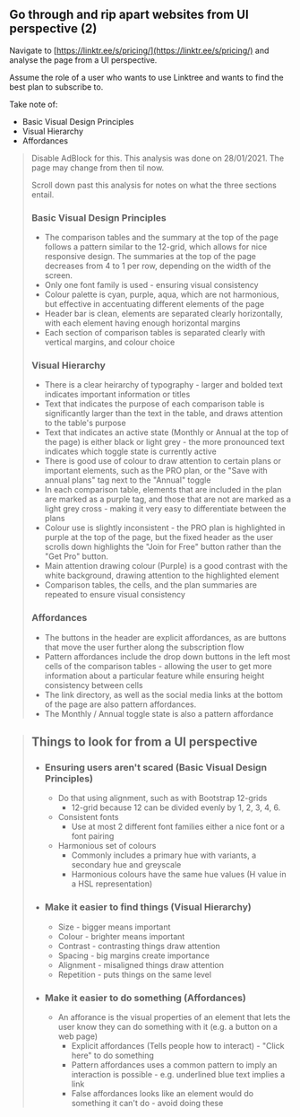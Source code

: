 ## Go through and rip apart websites from UI perspective (2)

Navigate to [https://linktr.ee/s/pricing/](https://linktr.ee/s/pricing/) and analyse the page from a UI perspective.

Assume the role of a user who wants to use Linktree and wants to find the best plan to subscribe to.

Take note of:
- Basic Visual Design Principles
- Visual Hierarchy
- Affordances

> Disable AdBlock for this. This analysis was done on 28/01/2021. The page may change from then til now.
> 
> Scroll down past this analysis for notes on what the three sections entail.
>
> ### **Basic Visual Design Principles**
> - The comparison tables and the summary at the top of the page follows a pattern similar to the 12-grid, which allows for nice responsive design. The summaries at the top of the page decreases from 4 to 1 per row, depending on the width of the screen.
> - Only one font family is used - ensuring visual consistency
> - Colour palette is cyan, purple, aqua, which are not harmonious, but effective in accentuating different elements of the page
> - Header bar is clean, elements are separated clearly horizontally, with each element having enough horizontal margins
> - Each section of comparison tables is separated clearly with vertical margins, and colour choice
>
> ### **Visual Hierarchy**
> - There is a clear heirarchy of typography - larger and bolded text indicates important information or titles
> - Text that indicates the purpose of each comparison table is significantly larger than the text in the table, and draws attention to the table's purpose
> - Text that indicates an active state (Monthly or Annual at the top of the page) is either black or light grey - the more pronounced text indicates which toggle state is currently active
> - There is good use of colour to draw attention to certain plans or important elements, such as the PRO plan, or the "Save with annual plans" tag next to the "Annual" toggle
> - In each comparison table, elements that are included in the plan are marked as a purple tag, and those that are not are marked as a light grey cross - making it very easy to differentiate between the plans
> - Colour use is slightly inconsistent - the PRO plan is highlighted in purple at the top of the page, but the fixed header as the user scrolls down highlights the "Join for Free" button rather than the "Get Pro" button.
> - Main attention drawing colour (Purple) is a good contrast with the white background, drawing attention to the highlighted element
> - Comparison tables, the cells, and the plan summaries are repeated to ensure visual consistency
> 
> ### **Affordances**
> - The buttons in the header are explicit affordances, as are buttons that move the user further along the subscription flow
> - Pattern affordances include the drop down buttons in the left most cells of the comparison tables - allowing the user to get more information about a particular feature while ensuring height consistency between cells
> - The link directory, as well as the social media links at the bottom of the page are also pattern affordances.
> - The Monthly / Annual toggle state is also a pattern affordance


> ## Things to look for from a UI perspective
> - ### Ensuring users aren't scared (**Basic Visual Design Principles**)
>   - Do that using alignment, such as with Bootstrap 12-grids
>     - 12-grid because 12 can be divided evenly by 1, 2, 3, 4, 6.
>   - Consistent fonts
>     - Use at most 2 different font families either a nice font or a font pairing
>   - Harmonious set of colours
>     - Commonly includes a primary hue with variants, a secondary hue and greyscale
>     - Harmonious colours have the same hue values (H value in a HSL representation)
> 
> - ### Make it easier to find things (**Visual Hierarchy**)
>   - Size - bigger means important
>   - Colour - brighter means important
>   - Contrast - contrasting things draw attention
>   - Spacing - big margins create importance
>   - Alignment - misaligned things draw attention
>   - Repetition - puts things on the same level
> 
> - ### Make it easier to do something (**Affordances**)
>   - An afforance is the visual properties of an element that lets the user know they can do something with it (e.g. a button on a web page)
>     - Explicit affordances (Tells people how to interact) - "Click here" to do something
>     - Pattern affordances uses a common pattern to imply an interaction is possible - e.g. underlined blue text implies a link
>     - False affordances looks like an element would do something it can't do - avoid doing these